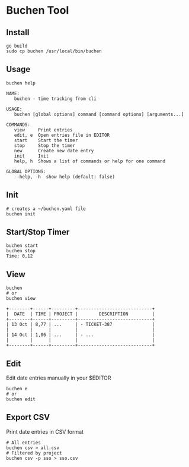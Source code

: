 # Buchen Tool

## Install

```shell
go build
sudo cp buchen /usr/local/bin/buchen
```

## Usage

```shell
buchen help
```

```
NAME:
   buchen - time tracking from cli

USAGE:
   buchen [global options] command [command options] [arguments...]

COMMANDS:
   view     Print entries
   edit, e  Open entries file in EDITOR
   start    Start the timer
   stop     Stop the timer
   new      Create new date entry
   init     Init
   help, h  Shows a list of commands or help for one command

GLOBAL OPTIONS:
   --help, -h  show help (default: false)
```

## Init

```shell
# creates a ~/buchen.yaml file
buchen init
```

## Start/Stop Timer

```shell
buchen start
buchen stop
Time: 0,12
```

## View

```shell
buchen
# or
buchen view
```

```
+--------+------+---------+----------------------------+
|  DATE  | TIME | PROJECT |        DESCRIPTION         |
+--------+------+---------+----------------------------+
| 13 Oct | 8,77 | ...     | - TICKET-387               |
|        |      |         |                            |
| 14 Oct | 1,06 | ...     | - ...                      |
|        |      |         |                            |
+--------+------+---------+----------------------------+
```

## Edit

Edit date entries manually in your $EDITOR

```shell
buchen e
# or
buchen edit
```

## Export CSV

Print date entries in CSV format

```shell
# All entries
buchen csv > all.csv
# Filtered by project
buchen csv -p sso > sso.csv
```
